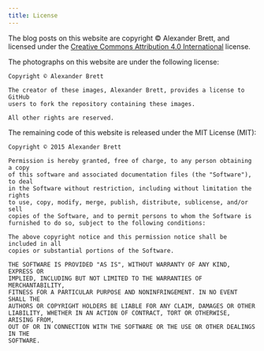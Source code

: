 ```yaml
---
title: License
---
```


The blog posts on this website are copyright © Alexander Brett, and licensed under the [Creative Commons Attribution 4.0 International](http://creativecommons.org/licenses/by/4.0/) license.

The photographs on this website are under the following license:

```
Copyright © Alexander Brett

The creator of these images, Alexander Brett, provides a license to GitHub
users to fork the repository containing these images.

All other rights are reserved.

```

The remaining code of this website is released under the MIT License (MIT):

```
Copyright © 2015 Alexander Brett

Permission is hereby granted, free of charge, to any person obtaining a copy
of this software and associated documentation files (the "Software"), to deal
in the Software without restriction, including without limitation the rights
to use, copy, modify, merge, publish, distribute, sublicense, and/or sell
copies of the Software, and to permit persons to whom the Software is
furnished to do so, subject to the following conditions:

The above copyright notice and this permission notice shall be included in all
copies or substantial portions of the Software.

THE SOFTWARE IS PROVIDED "AS IS", WITHOUT WARRANTY OF ANY KIND, EXPRESS OR
IMPLIED, INCLUDING BUT NOT LIMITED TO THE WARRANTIES OF MERCHANTABILITY,
FITNESS FOR A PARTICULAR PURPOSE AND NONINFRINGEMENT. IN NO EVENT SHALL THE
AUTHORS OR COPYRIGHT HOLDERS BE LIABLE FOR ANY CLAIM, DAMAGES OR OTHER
LIABILITY, WHETHER IN AN ACTION OF CONTRACT, TORT OR OTHERWISE, ARISING FROM,
OUT OF OR IN CONNECTION WITH THE SOFTWARE OR THE USE OR OTHER DEALINGS IN THE
SOFTWARE.
```
